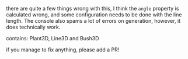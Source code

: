 there are quite a few things wrong with this, I think the `angle` property is calculated wrong, and some configuration needs to be done with the line length. 
The console also spams a lot of errors on generation, however, it does technically work.

contains:
Plant3D, Line3D and Bush3D

if you manage to fix anything, please add a PR!
